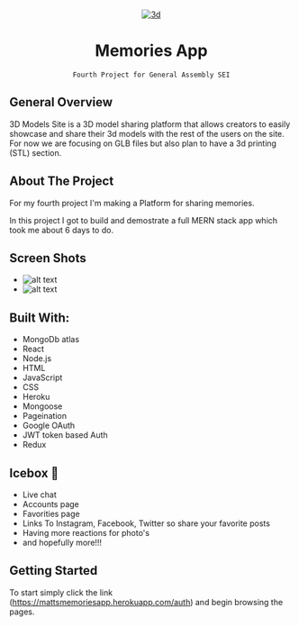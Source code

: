 <br />
<div align="center">
  <a href="https://mattsmemoriesapp.herokuapp.com">

![3d](https://wallpapertag.com/wallpaper/full/8/7/e/221119-travel-background-1920x1080-laptop.jpg)
</a>

<h1 align="center">Memories App</h1>

    Fourth Project for General Assembly SEI

</div>

## General Overview

3D Models Site is a 3D model sharing platform that allows creators to easily showcase and share their 3d models with the rest of the users on the site.
For now we are focusing on GLB files but also plan to have a 3d printing (STL) section.



## About The Project

For my fourth project I'm making a Platform for sharing memories.

In this project I got to build and demostrate a full MERN stack app which took me about 6 days to do.


## Screen Shots

* ![alt text](https://i.imgur.com/xDkAAIC.png)
* ![alt text](https://i.imgur.com/Rp9oTiu.png)


## Built With:

- MongoDb atlas
- React
- Node.js
- HTML
- JavaScript
- CSS
- Heroku
- Mongoose
- Pageination
- Google OAuth
- JWT token based Auth
- Redux

## Icebox 🧊

- Live chat
- Accounts page
- Favorities page
- Links To Instagram, Facebook, Twitter so share your favorite posts
- Having more reactions for photo's
- and hopefully more!!!


## Getting Started


To start simply click the link (https://mattsmemoriesapp.herokuapp.com/auth) and begin browsing the pages.

